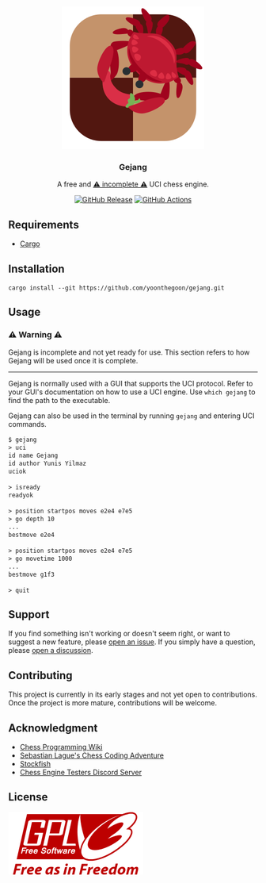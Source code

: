 <!-- markdownlint-disable MD033 MD041 -->
<div align="center">

![Gejang Logo][gejang-logo]

### Gejang

A free and <ins>⚠️ incomplete ⚠️</ins> UCI chess engine.

[![GitHub Release][github-release]][latest-release]
[![GitHub Actions][github-actions-workflow-status]][github-actions]

</div>

## Requirements

- [Cargo][cargo]

## Installation

```shell
cargo install --git https://github.com/yoonthegoon/gejang.git
```

## Usage

### ⚠️ Warning ⚠️

Gejang is incomplete and not yet ready for use.
This section refers to how Gejang will be used once it is complete.

---

Gejang is normally used with a GUI that supports the UCI protocol.
Refer to your GUI's documentation on how to use a UCI engine.
Use `which gejang` to find the path to the executable.

Gejang can also be used in the terminal by running `gejang` and entering UCI commands.

```shell
$ gejang
> uci
id name Gejang
id author Yunis Yilmaz
uciok

> isready
readyok

> position startpos moves e2e4 e7e5
> go depth 10
...
bestmove e2e4

> position startpos moves e2e4 e7e5
> go movetime 1000
...
bestmove g1f3

> quit
```

## Support

If you find something isn't working or doesn't seem right, or want to suggest a new feature,
please [open an issue][new-issue].
If you simply have a question, please [open a discussion][new-discussion].

## Contributing

This project is currently in its early stages and not yet open to contributions.
Once the project is more mature, contributions will be welcome.

## Acknowledgment

- [Chess Programming Wiki][chess-programming-wiki]
- [Sebastian Lague's Chess Coding Adventure][chess-coding-adventure]
- [Stockfish][stockfish]
- [Chess Engine Testers Discord Server][chess-engine-testers]

## License

[![GNU GPLv3][gpl-v3-logo]][license]

<!-- markdownlint-enable MD033 MD041 -->

[cargo]:                          https://doc.rust-lang.org/cargo/getting-started/installation.html
[chess-coding-adventure]:         https://github.com/SebLague/Chess-Coding-Adventure
[chess-engine-testers]:           https://discord.gg/EN25UBJ8C5
[chess-programming-wiki]:         https://www.chessprogramming.org/Main_Page
[gejang-logo]:                    /assets/logo.svg
[github-actions]:                 https://github.com/yoonthegoon/gejang/actions
[github-actions-workflow-status]: https://img.shields.io/github/actions/workflow/status/yoonthegoon/gejang/rust.yml
[github-release]:                 https://img.shields.io/github/v/release/yoonthegoon/gejang?include_prereleases
[gpl-v3-logo]:                    /assets/gpl-v3-logo.svg
[latest-release]:                 https://github.com/yoonthegoon/gejang/releases/latest
[license]:                        LICENSE
[new-discussion]:                 https://github.com/yoonthegoon/gejang/discussions/new/choose
[new-issue]:                      https://github.com/yoonthegoon/gejang/issues/new/choose
[stockfish]:                      https://github.com/official-stockfish/Stockfish
